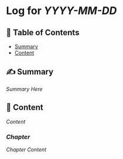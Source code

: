 # Log for _YYYY-MM-DD_

## 📑 Table of Contents

- [Summary](#summary)
- [Content](#content)

## ✍️ Summary <a name="summary"></a>

_Summary Here_

## 🍎 Content <a name="content"></a>

_Content_

### _Chapter_

_Chapter Content_
